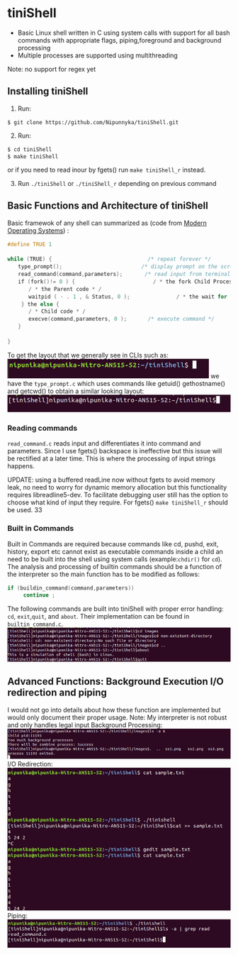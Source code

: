 # tiniShell
* Basic Linux shell written in C using system calls with support for all bash
commands with appropriate flags, piping,foreground and background
processing
* Multiple processes are supported using multithreading

Note: no support for regex yet

## Installing tiniShell 
1. Run:
```
$ git clone https://github.com/Nipunnyka/tiniShell.git
```
2. Run:
```
$ cd tiniShell
$ make tiniShell
```
or if you need to read inour by fgets() run `make tiniShell_r` instead.

3. Run `./tiniShell` or `./tiniShell_r` depending on previous command

## Basic Functions and Architecture of tiniShell

Basic framewok of any shell can summarized as (code from [Modern Operating Systems](https://www.amazon.com/Modern-Operating-Systems-Andrew-Tanenbaum/dp/013359162X)) :
```c
#define TRUE 1

while (TRUE) {　　　　　　　　　　　　　　　　　  /* repeat forever */ 
　　type_prompt();　　　　　　　　　　　　　　　/* display prompt on the screen */ 
　　read_command(command,parameters);　　　  /* read input from terminal */ 
　　if (fork()!= 0 ) {　　　　　　　　　　　　　   / * the fork Child Process OFF * / 
　　　　/ * the Parent code * / 
　　　　waitpid ( - . 1 , & Status, 0 );　　　　　　　   / * the wait for Child to Exit * / 
 　　} the else {
　　　　/ * Child code * /
　　　　execve(command,parameters, 0 );　　　　/* execute command */
　　}

}
```
To get the layout that we generally see in CLIs such as: ![Image of Linux Terminal](/images/ss1.png) we have the `type_prompt.c` which uses commands like getuid() gethostname() and getcwd() to obtain a similar looking layout:
![Image of type prompt of tiniShell](/images/ss2.png)

### Reading commands
`read_command.c` reads input and differentiates it into command and parameters. Since I use fgets() backspace is ineffective but this issue will be rectified at a later time. This is where the processing of input strings happens.

UPDATE:
using a buffered readLine now without fgets to avoid memory leak, no need to worry for dynamic memory allocation but this functionality requires libreadline5-dev. To facilitate debugging user still has the option to choose what kind of input they require. For fgets() `make tiniShell_r` should be used.
33
### Built in Commands
Built in Commands are required because commands like cd, pushd, exit, history, export etc cannot exist as executable commands inside a child an need to be built into the shell using system calls (example:`chdir()` for `cd`). The analysis and processing of builtin commands should be a function of the interpreter so the main function has to be modified as follows:
```c
if (buildin_command(command,parameters))
     continue ;
```
The following commands are built into tiniShell with proper error handling: `cd`, `exit`,`quit`, and `about`. Their implementation can be found in `builtin_command.c`.
![ss of builtin cmds](/images/ss3.png)

## Advanced Functions: Background Execution I/O redirection and piping
I would not go into details about how these function are implemented but would only document their proper usage.
Note: My interpreter is not robust and only handles legal input
Background Processing:
![ss of bg exec](/images/ss4.png)
I/O Redirection:
![ss of io redirection](/images/ss5.png)
Piping:
![ss of piping](/images/ss6.png)



